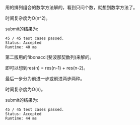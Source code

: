 用的排列组合的数学方法解的，看到只问个数，就想到数学方法了。

时间复杂度为O(n^2)。

submit的结果为:
```
45 / 45 test cases passed.
Status: Accepted
Runtime: 40 ms
```

第二版用的fibonacci(斐波那契数列)来解的。

即可以想到res(n) = res(n-1) + res(n-2)。

最后一步分为前进一步或前进两步两种。

时间复杂度为O(n)。

submit的结果为:
```
45 / 45 test cases passed.
Status: Accepted
Runtime: 44 ms
```
